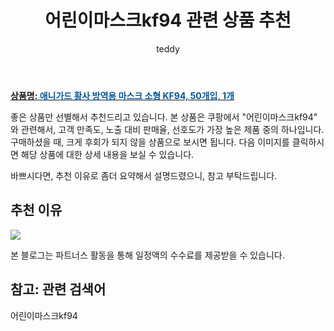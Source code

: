 ﻿---
layout: post
title:  "어린이마스크kf94 관련 상품 추천"
author: teddy
categories: [ 가구/인테리어 ]
tags: [어린이마스크kf94]
image: https://static.coupangcdn.com/image/retail/images/4270452633132436-45e51df9-1b63-4940-a47d-2700ce3f46ae.jpg 
description: "쿠팡에서 어린이마스크kf94 관련 상품으로 가장 고객 선호도가 높은 제품 중 하나입니다."
---

<a href="https://link.coupang.com/re/AFFSDP?lptag=AF3256674&pageKey=5857056271&itemId=10208831599&vendorItemId=77491315136&traceid=V0-153-5a6749959450b42a&requestid=20221226201802748325773"><b>상품명: <font color='#01579B'>애니가드 황사 방역용 마스크 소형 KF94, 50개입, 1개</font></b></a>

좋은 상품만 선별해서 추천드리고 있습니다.
본 상품은 쿠팡에서 "어린이마스크kf94" 와 관련해서, 고객 만족도, 노출 대비 판매율, 선호도가 가장 높은 제품 중의 하나입니다.
구매하셨을 때, 크게 후회가 되지 않을 상품으로 보시면 됩니다. 
다음 이미지를 클릭하시면 해당 상품에 대한 상세 내용을 보실 수 있습니다.

바쁘시다면, 추천 이유로 좀더 요약해서 설명드렸으니, 참고 부탁드립니다.

## 추천 이유 

<a href="https://link.coupang.com/re/AFFSDP?lptag=AF3256674&pageKey=5857056271&itemId=10208831599&vendorItemId=77491315136&traceid=V0-153-5a6749959450b42a&requestid=20221226201802748325773"><img src="https://thumbnail10.coupangcdn.com/thumbnails/remote/q89/image/retail/images/1158995994057714-6b92e705-7f48-4279-982d-941c4a7adcb9.jpg"></a> 

본 블로그는 파트너스 활동을 통해 일정액의 수수료를 제공받을 수 있습니다.

## 참고: 관련 검색어    
어린이마스크kf94